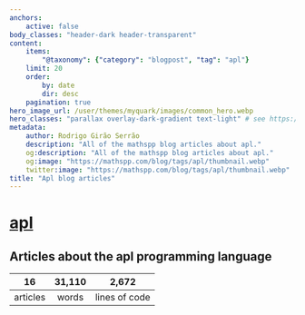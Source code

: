 ```yaml
---
anchors:
    active: false
body_classes: "header-dark header-transparent"
content:
    items:
        "@taxonomy": {"category": "blogpost", "tag": "apl"}
    limit: 20
    order:
        by: date
        dir: desc
    pagination: true
hero_image_url: /user/themes/myquark/images/common_hero.webp
hero_classes: "parallax overlay-dark-gradient text-light" # see https://demo.getgrav.org/blog-skeleton/blog/hero-classes
metadata:
    author: Rodrigo Girão Serrão
    description: "All of the mathspp blog articles about apl."
    og:description: "All of the mathspp blog articles about apl."
    og:image: "https://mathspp.com/blog/tags/apl/thumbnail.webp"
    twitter:image: "https://mathspp.com/blog/tags/apl/thumbnail.webp"
title: "Apl blog articles"
---
```


# <a href="/blog/tags/apl" class="label label-primary tag-title">apl</a>


## Articles about the apl programming language



<table class="stats-table">
    <thead>
        <tr>
            <th style="text-align: center;">16</th>
            <th style="text-align: center;">31,110</th>
            <th style="text-align: center;">2,672</th>
        </tr>
    </thead>
    <tbody>
        <tr>
            <td style="text-align: center;">articles</td>
            <td style="text-align: center;">words</td>
            <td style="text-align: center;">lines of code</td>
        </tr>
    </tbody>
</table>